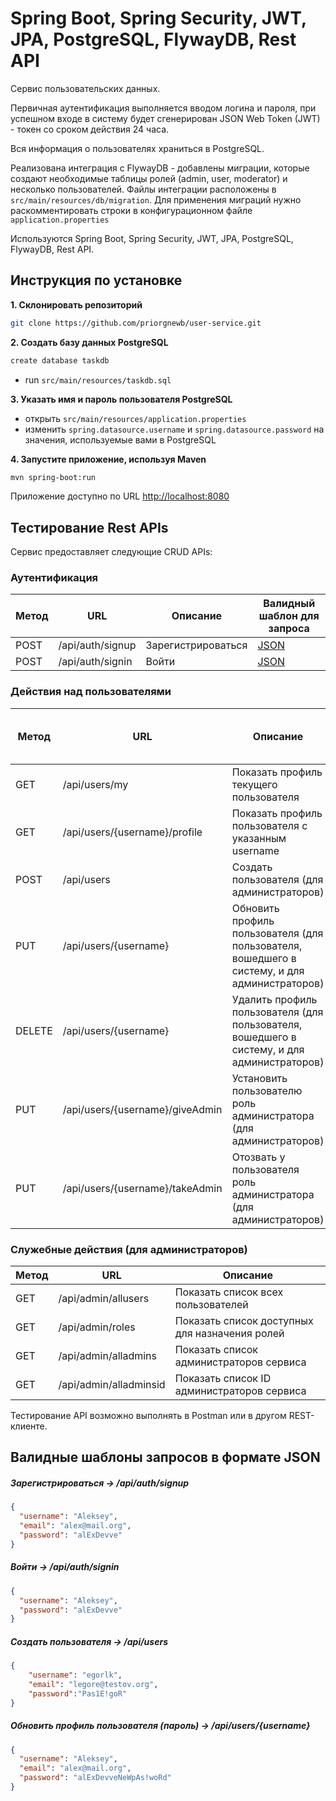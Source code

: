 # Spring Boot, Spring Security, JWT, JPA, PostgreSQL, FlywayDB, Rest API

Сервис пользовательских данных. 

Первичная аутентификация выполняется вводом логина и пароля, при успешном входе в систему будет сгенерирован JSON Web Token (JWT) - токен со сроком действия 24 часа. 

Вся информация о пользователях храниться в PostgreSQL.

Реализована интеграция с FlywayDB - добавлены миграции, которые создают необходимые таблицы ролей (admin, user, moderator) и несколько пользователей. Файлы интеграции расположены в `src/main/resources/db/migration`. Для применения миграций нужно раскомментировать строки в конфигурационном файле `application.properties`

Используются Spring Boot, Spring Security, JWT, JPA, PostgreSQL, FlywayDB, Rest API.

## Инструкция по установке

**1. Склонировать репозиторий**

```bash
git clone https://github.com/priorgnewb/user-service.git
```

**2. Создать базу данных PostgreSQL**

```bash
create database taskdb
```
- run `src/main/resources/taskdb.sql`

**3. Указать имя и пароль пользователя PostgreSQL**

+ открыть `src/main/resources/application.properties`
+ изменить `spring.datasource.username` и `spring.datasource.password` на значения, используемые вами в PostgreSQL

**4. Запустите приложение, используя Maven**

```bash
mvn spring-boot:run
```
Приложение доступно по URL <http://localhost:8080>

## Тестирование Rest APIs

Сервис предоставляет следующие CRUD APIs:

### Аутентификация

| Метод | URL | Описание | Валидный шаблон для запроса | 
| ------ | --- | ---------- | --------------------------- |
| POST   | /api/auth/signup | Зарегистрироваться | [JSON](#signup) |
| POST   | /api/auth/signin | Войти | [JSON](#signin) |

### Действия над пользователями

| Метод | URL | Описание | Валидный шаблон для запроса | 
| ------ | --- | ----------- | ------------------------- |
| GET    | /api/users/my | Показать профиль текущего пользователя | |
| GET    | /api/users/{username}/profile | Показать профиль пользователя с указанным username | |
| POST   | /api/users | Создать пользователя (для администраторов) | [JSON](#usercreate) |
| PUT    | /api/users/{username} | Обновить профиль пользователя (для пользователя, вошедшего в систему, и для администраторов) | [JSON](#userupdate) |
| DELETE | /api/users/{username} | Удалить профиль пользователя (для пользователя, вошедшего в систему, и для администраторов) | |
| PUT    | /api/users/{username}/giveAdmin | Установить пользователю роль администратора (для администраторов) | |
| PUT    | /api/users/{username}/takeAdmin | Отозвать у пользователя роль администратора (для администраторов) | |

### Служебные действия (для администраторов)

| Метод | URL | Описание |
| ------ | --- | ----------- |
| GET    | /api/admin/allusers | Показать список всех пользователей |
| GET    | /api/admin/roles | Показать список доступных для назначения ролей |
| GET    | /api/admin/alladmins | Показать список администраторов сервиса |
| GET    | /api/admin/alladminsid | Показать список ID администраторов сервиса |


Тестирование API возможно выполнять в Postman или в другом REST-клиенте.

## Валидные шаблоны запросов в формате JSON

##### <a id="signup">Зарегистрироваться -> /api/auth/signup</a>
```json
{
  "username": "Aleksey",
  "email": "alex@mail.org",
  "password": "alExDevve"
}
```

##### <a id="signin">Войти -> /api/auth/signin</a>
```json
{
  "username": "Aleksey",
  "password": "alExDevve"
}
```

##### <a id="usercreate">Создать пользователя -> /api/users</a>
```json
{
    "username": "egorlk",
    "email": "legore@testov.org",
    "password":"Pas1E!goR"
}
```

##### <a id="userupdate">Обновить профиль пользователя (пароль) -> /api/users/{username}</a>
```json
{
  "username": "Aleksey",
  "email": "alex@mail.org",
  "password": "alExDevveNeWpAs!woRd"
}
```
